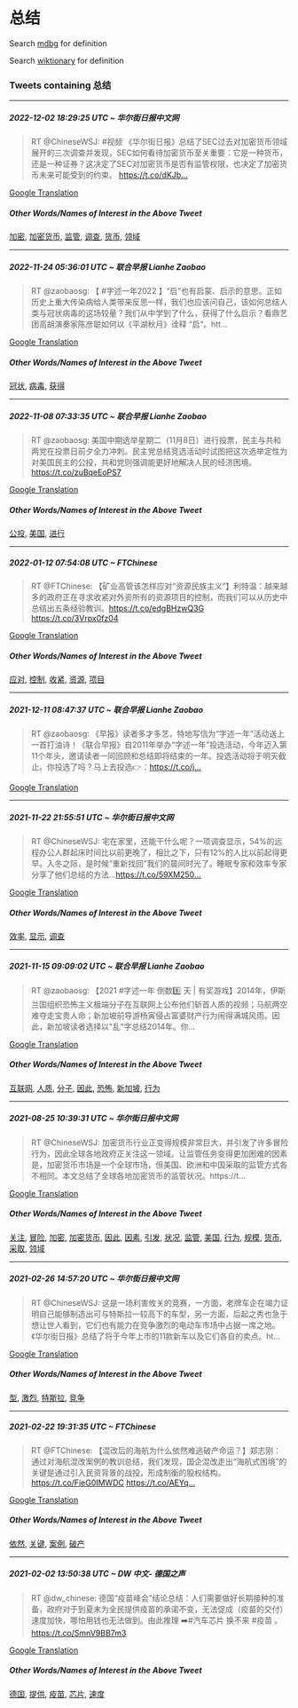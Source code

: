 # 总结

Search [mdbg](https://www.mdbg.net/chinese/dictionary?page=worddict&wdrst=0&wdqb=总结) for definition

Search [wiktionary](https://en.wiktionary.org/wiki/总结) for definition

### Tweets containing 总结

___
##### 2022-12-02 18:29:25 UTC ~ 华尔街日报中文网
> RT @ChineseWSJ: #视频 《华尔街日报》总结了SEC过去对加密货币领域展开的三次调查并发现，SEC如何看待加密货币至关重要：它是一种货币，还是一种证券？这决定了SEC对加密货币是否有监管权限，也决定了加密货币未来可能受到的约束。 https://t.co/dKJb…

[Google Translation](https://translate.google.com/?hi=en&tab=TT&sl=zh-CN&tl=en&op=translate&text=RT+%40ChineseWSJ%3A+%23%E8%A7%86%E9%A2%91+%E3%80%8A%E5%8D%8E%E5%B0%94%E8%A1%97%E6%97%A5%E6%8A%A5%E3%80%8B%E6%80%BB%E7%BB%93%E4%BA%86SEC%E8%BF%87%E5%8E%BB%E5%AF%B9%E5%8A%A0%E5%AF%86%E8%B4%A7%E5%B8%81%E9%A2%86%E5%9F%9F%E5%B1%95%E5%BC%80%E7%9A%84%E4%B8%89%E6%AC%A1%E8%B0%83%E6%9F%A5%E5%B9%B6%E5%8F%91%E7%8E%B0%EF%BC%8CSEC%E5%A6%82%E4%BD%95%E7%9C%8B%E5%BE%85%E5%8A%A0%E5%AF%86%E8%B4%A7%E5%B8%81%E8%87%B3%E5%85%B3%E9%87%8D%E8%A6%81%EF%BC%9A%E5%AE%83%E6%98%AF%E4%B8%80%E7%A7%8D%E8%B4%A7%E5%B8%81%EF%BC%8C%E8%BF%98%E6%98%AF%E4%B8%80%E7%A7%8D%E8%AF%81%E5%88%B8%EF%BC%9F%E8%BF%99%E5%86%B3%E5%AE%9A%E4%BA%86SEC%E5%AF%B9%E5%8A%A0%E5%AF%86%E8%B4%A7%E5%B8%81%E6%98%AF%E5%90%A6%E6%9C%89%E7%9B%91%E7%AE%A1%E6%9D%83%E9%99%90%EF%BC%8C%E4%B9%9F%E5%86%B3%E5%AE%9A%E4%BA%86%E5%8A%A0%E5%AF%86%E8%B4%A7%E5%B8%81%E6%9C%AA%E6%9D%A5%E5%8F%AF%E8%83%BD%E5%8F%97%E5%88%B0%E7%9A%84%E7%BA%A6%E6%9D%9F%E3%80%82+https%3A%2F%2Ft.co%2FdKJb%E2%80%A6)
##### Other Words/Names of Interest in the Above Tweet
[加密](加密.md), [加密货币](加密货币.md), [监管](监管.md), [调查](调查.md), [货币](货币.md), [领域](领域.md)
___
##### 2022-11-24 05:36:01 UTC ~ 联合早报 Lianhe Zaobao
> RT @zaobaosg: 【 #字述一年2022 】“启”也有启蒙、启示的意思。正如历史上重大传染病给人类带来反思一样，我们也应该问自己，该如何总结人类与冠状病毒的这场较量？我们从中学到了什么，获得了什么启示？看鼎艺团高胡演奏家陈彦聪如何以《平湖秋月》诠释 “启”。htt…

[Google Translation](https://translate.google.com/?hi=en&tab=TT&sl=zh-CN&tl=en&op=translate&text=RT+%40zaobaosg%3A+%E3%80%90+%23%E5%AD%97%E8%BF%B0%E4%B8%80%E5%B9%B42022+%E3%80%91%E2%80%9C%E5%90%AF%E2%80%9D%E4%B9%9F%E6%9C%89%E5%90%AF%E8%92%99%E3%80%81%E5%90%AF%E7%A4%BA%E7%9A%84%E6%84%8F%E6%80%9D%E3%80%82%E6%AD%A3%E5%A6%82%E5%8E%86%E5%8F%B2%E4%B8%8A%E9%87%8D%E5%A4%A7%E4%BC%A0%E6%9F%93%E7%97%85%E7%BB%99%E4%BA%BA%E7%B1%BB%E5%B8%A6%E6%9D%A5%E5%8F%8D%E6%80%9D%E4%B8%80%E6%A0%B7%EF%BC%8C%E6%88%91%E4%BB%AC%E4%B9%9F%E5%BA%94%E8%AF%A5%E9%97%AE%E8%87%AA%E5%B7%B1%EF%BC%8C%E8%AF%A5%E5%A6%82%E4%BD%95%E6%80%BB%E7%BB%93%E4%BA%BA%E7%B1%BB%E4%B8%8E%E5%86%A0%E7%8A%B6%E7%97%85%E6%AF%92%E7%9A%84%E8%BF%99%E5%9C%BA%E8%BE%83%E9%87%8F%EF%BC%9F%E6%88%91%E4%BB%AC%E4%BB%8E%E4%B8%AD%E5%AD%A6%E5%88%B0%E4%BA%86%E4%BB%80%E4%B9%88%EF%BC%8C%E8%8E%B7%E5%BE%97%E4%BA%86%E4%BB%80%E4%B9%88%E5%90%AF%E7%A4%BA%EF%BC%9F%E7%9C%8B%E9%BC%8E%E8%89%BA%E5%9B%A2%E9%AB%98%E8%83%A1%E6%BC%94%E5%A5%8F%E5%AE%B6%E9%99%88%E5%BD%A6%E8%81%AA%E5%A6%82%E4%BD%95%E4%BB%A5%E3%80%8A%E5%B9%B3%E6%B9%96%E7%A7%8B%E6%9C%88%E3%80%8B%E8%AF%A0%E9%87%8A+%E2%80%9C%E5%90%AF%E2%80%9D%E3%80%82htt%E2%80%A6)
##### Other Words/Names of Interest in the Above Tweet
[冠状](冠状.md), [病毒](病毒.md), [获得](获得.md)
___
##### 2022-11-08 07:33:35 UTC ~ 联合早报 Lianhe Zaobao
> RT @zaobaosg: 美国中期选举星期二（11月8日）进行投票，民主与共和两党在投票日前夕全力冲刺。民主党总结竞选活动时试图把这次选举定性为对美国民主的公投，共和党则强调能更好地解决人民的经济困境。https://t.co/zuBqeEoPS7

[Google Translation](https://translate.google.com/?hi=en&tab=TT&sl=zh-CN&tl=en&op=translate&text=RT+%40zaobaosg%3A+%E7%BE%8E%E5%9B%BD%E4%B8%AD%E6%9C%9F%E9%80%89%E4%B8%BE%E6%98%9F%E6%9C%9F%E4%BA%8C%EF%BC%8811%E6%9C%888%E6%97%A5%EF%BC%89%E8%BF%9B%E8%A1%8C%E6%8A%95%E7%A5%A8%EF%BC%8C%E6%B0%91%E4%B8%BB%E4%B8%8E%E5%85%B1%E5%92%8C%E4%B8%A4%E5%85%9A%E5%9C%A8%E6%8A%95%E7%A5%A8%E6%97%A5%E5%89%8D%E5%A4%95%E5%85%A8%E5%8A%9B%E5%86%B2%E5%88%BA%E3%80%82%E6%B0%91%E4%B8%BB%E5%85%9A%E6%80%BB%E7%BB%93%E7%AB%9E%E9%80%89%E6%B4%BB%E5%8A%A8%E6%97%B6%E8%AF%95%E5%9B%BE%E6%8A%8A%E8%BF%99%E6%AC%A1%E9%80%89%E4%B8%BE%E5%AE%9A%E6%80%A7%E4%B8%BA%E5%AF%B9%E7%BE%8E%E5%9B%BD%E6%B0%91%E4%B8%BB%E7%9A%84%E5%85%AC%E6%8A%95%EF%BC%8C%E5%85%B1%E5%92%8C%E5%85%9A%E5%88%99%E5%BC%BA%E8%B0%83%E8%83%BD%E6%9B%B4%E5%A5%BD%E5%9C%B0%E8%A7%A3%E5%86%B3%E4%BA%BA%E6%B0%91%E7%9A%84%E7%BB%8F%E6%B5%8E%E5%9B%B0%E5%A2%83%E3%80%82https%3A%2F%2Ft.co%2FzuBqeEoPS7)
##### Other Words/Names of Interest in the Above Tweet
[公投](公投.md), [美国](美国.md), [进行](进行.md)
___
##### 2022-01-12 07:54:08 UTC ~ FTChinese
> RT @FTChinese: 【矿业高管该怎样应对“资源民族主义”】利特温：越来越多的政府正在寻求收紧对外资所有的资源项目的控制，而我们可以从历史中总结出五条经验教训。https://t.co/edgBHzwQ3G https://t.co/3Vrpx0fz04

[Google Translation](https://translate.google.com/?hi=en&tab=TT&sl=zh-CN&tl=en&op=translate&text=RT+%40FTChinese%3A+%E3%80%90%E7%9F%BF%E4%B8%9A%E9%AB%98%E7%AE%A1%E8%AF%A5%E6%80%8E%E6%A0%B7%E5%BA%94%E5%AF%B9%E2%80%9C%E8%B5%84%E6%BA%90%E6%B0%91%E6%97%8F%E4%B8%BB%E4%B9%89%E2%80%9D%E3%80%91%E5%88%A9%E7%89%B9%E6%B8%A9%EF%BC%9A%E8%B6%8A%E6%9D%A5%E8%B6%8A%E5%A4%9A%E7%9A%84%E6%94%BF%E5%BA%9C%E6%AD%A3%E5%9C%A8%E5%AF%BB%E6%B1%82%E6%94%B6%E7%B4%A7%E5%AF%B9%E5%A4%96%E8%B5%84%E6%89%80%E6%9C%89%E7%9A%84%E8%B5%84%E6%BA%90%E9%A1%B9%E7%9B%AE%E7%9A%84%E6%8E%A7%E5%88%B6%EF%BC%8C%E8%80%8C%E6%88%91%E4%BB%AC%E5%8F%AF%E4%BB%A5%E4%BB%8E%E5%8E%86%E5%8F%B2%E4%B8%AD%E6%80%BB%E7%BB%93%E5%87%BA%E4%BA%94%E6%9D%A1%E7%BB%8F%E9%AA%8C%E6%95%99%E8%AE%AD%E3%80%82https%3A%2F%2Ft.co%2FedgBHzwQ3G+https%3A%2F%2Ft.co%2F3Vrpx0fz04)
##### Other Words/Names of Interest in the Above Tweet
[应对](应对.md), [控制](控制.md), [收紧](收紧.md), [资源](资源.md), [项目](项目.md)
___
##### 2021-12-11 08:47:37 UTC ~ 联合早报 Lianhe Zaobao
> RT @zaobaosg: 《早报》读者多才多艺，特地写信为“字述一年”活动送上一首打油诗！《联合早报》自2011年举办“字述一年”投选活动，今年迈入第11个年头，邀请读者一同回顾和总结即将结束的一年。投选活动将于明天截止。你投选了吗？马上去投选👉：https://t.co/j…

[Google Translation](https://translate.google.com/?hi=en&tab=TT&sl=zh-CN&tl=en&op=translate&text=RT+%40zaobaosg%3A+%E3%80%8A%E6%97%A9%E6%8A%A5%E3%80%8B%E8%AF%BB%E8%80%85%E5%A4%9A%E6%89%8D%E5%A4%9A%E8%89%BA%EF%BC%8C%E7%89%B9%E5%9C%B0%E5%86%99%E4%BF%A1%E4%B8%BA%E2%80%9C%E5%AD%97%E8%BF%B0%E4%B8%80%E5%B9%B4%E2%80%9D%E6%B4%BB%E5%8A%A8%E9%80%81%E4%B8%8A%E4%B8%80%E9%A6%96%E6%89%93%E6%B2%B9%E8%AF%97%EF%BC%81%E3%80%8A%E8%81%94%E5%90%88%E6%97%A9%E6%8A%A5%E3%80%8B%E8%87%AA2011%E5%B9%B4%E4%B8%BE%E5%8A%9E%E2%80%9C%E5%AD%97%E8%BF%B0%E4%B8%80%E5%B9%B4%E2%80%9D%E6%8A%95%E9%80%89%E6%B4%BB%E5%8A%A8%EF%BC%8C%E4%BB%8A%E5%B9%B4%E8%BF%88%E5%85%A5%E7%AC%AC11%E4%B8%AA%E5%B9%B4%E5%A4%B4%EF%BC%8C%E9%82%80%E8%AF%B7%E8%AF%BB%E8%80%85%E4%B8%80%E5%90%8C%E5%9B%9E%E9%A1%BE%E5%92%8C%E6%80%BB%E7%BB%93%E5%8D%B3%E5%B0%86%E7%BB%93%E6%9D%9F%E7%9A%84%E4%B8%80%E5%B9%B4%E3%80%82%E6%8A%95%E9%80%89%E6%B4%BB%E5%8A%A8%E5%B0%86%E4%BA%8E%E6%98%8E%E5%A4%A9%E6%88%AA%E6%AD%A2%E3%80%82%E4%BD%A0%E6%8A%95%E9%80%89%E4%BA%86%E5%90%97%EF%BC%9F%E9%A9%AC%E4%B8%8A%E5%8E%BB%E6%8A%95%E9%80%89%F0%9F%91%89%EF%BC%9Ahttps%3A%2F%2Ft.co%2Fj%E2%80%A6)
___
##### 2021-11-22 21:55:51 UTC ~ 华尔街日报中文网
> RT @ChineseWSJ: 宅在家里，还能干什么呢？一项调查显示，54%的远程办公人群起床时间比以前更晚了，相比之下，只有12%的人比以前起得更早。入冬之际，是时候“重新找回”我们的晨间时光了。睡眠专家和效率专家分享了他们总结的方法…https://t.co/59XM250…

[Google Translation](https://translate.google.com/?hi=en&tab=TT&sl=zh-CN&tl=en&op=translate&text=RT+%40ChineseWSJ%3A+%E5%AE%85%E5%9C%A8%E5%AE%B6%E9%87%8C%EF%BC%8C%E8%BF%98%E8%83%BD%E5%B9%B2%E4%BB%80%E4%B9%88%E5%91%A2%EF%BC%9F%E4%B8%80%E9%A1%B9%E8%B0%83%E6%9F%A5%E6%98%BE%E7%A4%BA%EF%BC%8C54%25%E7%9A%84%E8%BF%9C%E7%A8%8B%E5%8A%9E%E5%85%AC%E4%BA%BA%E7%BE%A4%E8%B5%B7%E5%BA%8A%E6%97%B6%E9%97%B4%E6%AF%94%E4%BB%A5%E5%89%8D%E6%9B%B4%E6%99%9A%E4%BA%86%EF%BC%8C%E7%9B%B8%E6%AF%94%E4%B9%8B%E4%B8%8B%EF%BC%8C%E5%8F%AA%E6%9C%8912%25%E7%9A%84%E4%BA%BA%E6%AF%94%E4%BB%A5%E5%89%8D%E8%B5%B7%E5%BE%97%E6%9B%B4%E6%97%A9%E3%80%82%E5%85%A5%E5%86%AC%E4%B9%8B%E9%99%85%EF%BC%8C%E6%98%AF%E6%97%B6%E5%80%99%E2%80%9C%E9%87%8D%E6%96%B0%E6%89%BE%E5%9B%9E%E2%80%9D%E6%88%91%E4%BB%AC%E7%9A%84%E6%99%A8%E9%97%B4%E6%97%B6%E5%85%89%E4%BA%86%E3%80%82%E7%9D%A1%E7%9C%A0%E4%B8%93%E5%AE%B6%E5%92%8C%E6%95%88%E7%8E%87%E4%B8%93%E5%AE%B6%E5%88%86%E4%BA%AB%E4%BA%86%E4%BB%96%E4%BB%AC%E6%80%BB%E7%BB%93%E7%9A%84%E6%96%B9%E6%B3%95%E2%80%A6https%3A%2F%2Ft.co%2F59XM250%E2%80%A6)
##### Other Words/Names of Interest in the Above Tweet
[效率](效率.md), [显示](显示.md), [调查](调查.md)
___
##### 2021-11-15 09:09:02 UTC ~ 联合早报 Lianhe Zaobao
> RT @zaobaosg: 【2021 #字述一年 倒数8️⃣ 天 | 有奖游戏】2014年，伊斯兰国组织恐怖主义极端分子在互联网上公布他们斩首人质的视频；马航两空难夺走宝贵人命；新加坡前导游杨寅侵占富婆财产行为闹得满城风雨。因此，新加坡读者选择以"乱"字总结2014年。你…

[Google Translation](https://translate.google.com/?hi=en&tab=TT&sl=zh-CN&tl=en&op=translate&text=RT+%40zaobaosg%3A+%E3%80%902021+%23%E5%AD%97%E8%BF%B0%E4%B8%80%E5%B9%B4+%E5%80%92%E6%95%B08%EF%B8%8F%E2%83%A3+%E5%A4%A9+%7C+%E6%9C%89%E5%A5%96%E6%B8%B8%E6%88%8F%E3%80%912014%E5%B9%B4%EF%BC%8C%E4%BC%8A%E6%96%AF%E5%85%B0%E5%9B%BD%E7%BB%84%E7%BB%87%E6%81%90%E6%80%96%E4%B8%BB%E4%B9%89%E6%9E%81%E7%AB%AF%E5%88%86%E5%AD%90%E5%9C%A8%E4%BA%92%E8%81%94%E7%BD%91%E4%B8%8A%E5%85%AC%E5%B8%83%E4%BB%96%E4%BB%AC%E6%96%A9%E9%A6%96%E4%BA%BA%E8%B4%A8%E7%9A%84%E8%A7%86%E9%A2%91%EF%BC%9B%E9%A9%AC%E8%88%AA%E4%B8%A4%E7%A9%BA%E9%9A%BE%E5%A4%BA%E8%B5%B0%E5%AE%9D%E8%B4%B5%E4%BA%BA%E5%91%BD%EF%BC%9B%E6%96%B0%E5%8A%A0%E5%9D%A1%E5%89%8D%E5%AF%BC%E6%B8%B8%E6%9D%A8%E5%AF%85%E4%BE%B5%E5%8D%A0%E5%AF%8C%E5%A9%86%E8%B4%A2%E4%BA%A7%E8%A1%8C%E4%B8%BA%E9%97%B9%E5%BE%97%E6%BB%A1%E5%9F%8E%E9%A3%8E%E9%9B%A8%E3%80%82%E5%9B%A0%E6%AD%A4%EF%BC%8C%E6%96%B0%E5%8A%A0%E5%9D%A1%E8%AF%BB%E8%80%85%E9%80%89%E6%8B%A9%E4%BB%A5%22%E4%B9%B1%22%E5%AD%97%E6%80%BB%E7%BB%932014%E5%B9%B4%E3%80%82%E4%BD%A0%E2%80%A6)
##### Other Words/Names of Interest in the Above Tweet
[互联网](互联网.md), [人质](人质.md), [分子](分子.md), [因此](因此.md), [恐怖](恐怖.md), [新加坡](新加坡.md), [行为](行为.md)
___
##### 2021-08-25 10:39:31 UTC ~ 华尔街日报中文网
> RT @ChineseWSJ: 加密货币行业正变得规模非常巨大，并引发了许多冒险行为，因此全球各地政府正关注这一领域。让监管任务变得更加困难的因素是，加密货币市场是一个全球市场，但美国、欧洲和中国采取的监管方式各不相同。本文总结了全球各地加密货币的监管状况。https://t…

[Google Translation](https://translate.google.com/?hi=en&tab=TT&sl=zh-CN&tl=en&op=translate&text=RT+%40ChineseWSJ%3A+%E5%8A%A0%E5%AF%86%E8%B4%A7%E5%B8%81%E8%A1%8C%E4%B8%9A%E6%AD%A3%E5%8F%98%E5%BE%97%E8%A7%84%E6%A8%A1%E9%9D%9E%E5%B8%B8%E5%B7%A8%E5%A4%A7%EF%BC%8C%E5%B9%B6%E5%BC%95%E5%8F%91%E4%BA%86%E8%AE%B8%E5%A4%9A%E5%86%92%E9%99%A9%E8%A1%8C%E4%B8%BA%EF%BC%8C%E5%9B%A0%E6%AD%A4%E5%85%A8%E7%90%83%E5%90%84%E5%9C%B0%E6%94%BF%E5%BA%9C%E6%AD%A3%E5%85%B3%E6%B3%A8%E8%BF%99%E4%B8%80%E9%A2%86%E5%9F%9F%E3%80%82%E8%AE%A9%E7%9B%91%E7%AE%A1%E4%BB%BB%E5%8A%A1%E5%8F%98%E5%BE%97%E6%9B%B4%E5%8A%A0%E5%9B%B0%E9%9A%BE%E7%9A%84%E5%9B%A0%E7%B4%A0%E6%98%AF%EF%BC%8C%E5%8A%A0%E5%AF%86%E8%B4%A7%E5%B8%81%E5%B8%82%E5%9C%BA%E6%98%AF%E4%B8%80%E4%B8%AA%E5%85%A8%E7%90%83%E5%B8%82%E5%9C%BA%EF%BC%8C%E4%BD%86%E7%BE%8E%E5%9B%BD%E3%80%81%E6%AC%A7%E6%B4%B2%E5%92%8C%E4%B8%AD%E5%9B%BD%E9%87%87%E5%8F%96%E7%9A%84%E7%9B%91%E7%AE%A1%E6%96%B9%E5%BC%8F%E5%90%84%E4%B8%8D%E7%9B%B8%E5%90%8C%E3%80%82%E6%9C%AC%E6%96%87%E6%80%BB%E7%BB%93%E4%BA%86%E5%85%A8%E7%90%83%E5%90%84%E5%9C%B0%E5%8A%A0%E5%AF%86%E8%B4%A7%E5%B8%81%E7%9A%84%E7%9B%91%E7%AE%A1%E7%8A%B6%E5%86%B5%E3%80%82https%3A%2F%2Ft%E2%80%A6)
##### Other Words/Names of Interest in the Above Tweet
[关注](关注.md), [冒险](冒险.md), [加密](加密.md), [加密货币](加密货币.md), [因此](因此.md), [因素](因素.md), [引发](引发.md), [状况](状况.md), [监管](监管.md), [美国](美国.md), [行为](行为.md), [规模](规模.md), [货币](货币.md), [采取](采取.md), [领域](领域.md)
___
##### 2021-02-26 14:57:20 UTC ~ 华尔街日报中文网
> RT @ChineseWSJ: 这是一场利害攸关的竞赛，一方面，老牌车企在竭力证明自己能够制造出可与特斯拉一较高下的车型，另一方面，后起之秀也急于想让世人看到，它们也有能力在竞争激烈的电动车市场中占据一席之地。《华尔街日报》总结了将于今年上市的11款新车以及它们各自的卖点。ht…

[Google Translation](https://translate.google.com/?hi=en&tab=TT&sl=zh-CN&tl=en&op=translate&text=RT+%40ChineseWSJ%3A+%E8%BF%99%E6%98%AF%E4%B8%80%E5%9C%BA%E5%88%A9%E5%AE%B3%E6%94%B8%E5%85%B3%E7%9A%84%E7%AB%9E%E8%B5%9B%EF%BC%8C%E4%B8%80%E6%96%B9%E9%9D%A2%EF%BC%8C%E8%80%81%E7%89%8C%E8%BD%A6%E4%BC%81%E5%9C%A8%E7%AB%AD%E5%8A%9B%E8%AF%81%E6%98%8E%E8%87%AA%E5%B7%B1%E8%83%BD%E5%A4%9F%E5%88%B6%E9%80%A0%E5%87%BA%E5%8F%AF%E4%B8%8E%E7%89%B9%E6%96%AF%E6%8B%89%E4%B8%80%E8%BE%83%E9%AB%98%E4%B8%8B%E7%9A%84%E8%BD%A6%E5%9E%8B%EF%BC%8C%E5%8F%A6%E4%B8%80%E6%96%B9%E9%9D%A2%EF%BC%8C%E5%90%8E%E8%B5%B7%E4%B9%8B%E7%A7%80%E4%B9%9F%E6%80%A5%E4%BA%8E%E6%83%B3%E8%AE%A9%E4%B8%96%E4%BA%BA%E7%9C%8B%E5%88%B0%EF%BC%8C%E5%AE%83%E4%BB%AC%E4%B9%9F%E6%9C%89%E8%83%BD%E5%8A%9B%E5%9C%A8%E7%AB%9E%E4%BA%89%E6%BF%80%E7%83%88%E7%9A%84%E7%94%B5%E5%8A%A8%E8%BD%A6%E5%B8%82%E5%9C%BA%E4%B8%AD%E5%8D%A0%E6%8D%AE%E4%B8%80%E5%B8%AD%E4%B9%8B%E5%9C%B0%E3%80%82%E3%80%8A%E5%8D%8E%E5%B0%94%E8%A1%97%E6%97%A5%E6%8A%A5%E3%80%8B%E6%80%BB%E7%BB%93%E4%BA%86%E5%B0%86%E4%BA%8E%E4%BB%8A%E5%B9%B4%E4%B8%8A%E5%B8%82%E7%9A%8411%E6%AC%BE%E6%96%B0%E8%BD%A6%E4%BB%A5%E5%8F%8A%E5%AE%83%E4%BB%AC%E5%90%84%E8%87%AA%E7%9A%84%E5%8D%96%E7%82%B9%E3%80%82ht%E2%80%A6)
##### Other Words/Names of Interest in the Above Tweet
[型](型.md), [激烈](激烈.md), [特斯拉](特斯拉.md), [竞争](竞争.md)
___
##### 2021-02-22 19:31:35 UTC ~ FTChinese
> RT @FTChinese: 【混改后的海航为什么依然难逃破产命运？】郑志刚：通过对海航混改案例的教训总结，我们发现，国企混改走出“海航式困境”的关键是通过引入民资背景的战投，形成制衡的股权结构。https://t.co/FieG0IMWDC https://t.co/AEYq…

[Google Translation](https://translate.google.com/?hi=en&tab=TT&sl=zh-CN&tl=en&op=translate&text=RT+%40FTChinese%3A+%E3%80%90%E6%B7%B7%E6%94%B9%E5%90%8E%E7%9A%84%E6%B5%B7%E8%88%AA%E4%B8%BA%E4%BB%80%E4%B9%88%E4%BE%9D%E7%84%B6%E9%9A%BE%E9%80%83%E7%A0%B4%E4%BA%A7%E5%91%BD%E8%BF%90%EF%BC%9F%E3%80%91%E9%83%91%E5%BF%97%E5%88%9A%EF%BC%9A%E9%80%9A%E8%BF%87%E5%AF%B9%E6%B5%B7%E8%88%AA%E6%B7%B7%E6%94%B9%E6%A1%88%E4%BE%8B%E7%9A%84%E6%95%99%E8%AE%AD%E6%80%BB%E7%BB%93%EF%BC%8C%E6%88%91%E4%BB%AC%E5%8F%91%E7%8E%B0%EF%BC%8C%E5%9B%BD%E4%BC%81%E6%B7%B7%E6%94%B9%E8%B5%B0%E5%87%BA%E2%80%9C%E6%B5%B7%E8%88%AA%E5%BC%8F%E5%9B%B0%E5%A2%83%E2%80%9D%E7%9A%84%E5%85%B3%E9%94%AE%E6%98%AF%E9%80%9A%E8%BF%87%E5%BC%95%E5%85%A5%E6%B0%91%E8%B5%84%E8%83%8C%E6%99%AF%E7%9A%84%E6%88%98%E6%8A%95%EF%BC%8C%E5%BD%A2%E6%88%90%E5%88%B6%E8%A1%A1%E7%9A%84%E8%82%A1%E6%9D%83%E7%BB%93%E6%9E%84%E3%80%82https%3A%2F%2Ft.co%2FFieG0IMWDC+https%3A%2F%2Ft.co%2FAEYq%E2%80%A6)
##### Other Words/Names of Interest in the Above Tweet
[依然](依然.md), [关键](关键.md), [案例](案例.md), [破产](破产.md)
___
##### 2021-02-02 13:50:38 UTC ~ DW 中文- 德国之声
> RT @dw_chinese: 德国“疫苗峰会”结论总结：人们需要做好长期接种的准备，政府对于到夏末为全民提供疫苗的承诺不变，无法促成（疫苗的交付）速度加快，哪怕用钱也无法做到。由此推理 ➡️#汽车芯片 换不来 #疫苗 。 https://t.co/SmnV9BB7m3

[Google Translation](https://translate.google.com/?hi=en&tab=TT&sl=zh-CN&tl=en&op=translate&text=RT+%40dw_chinese%3A+%E5%BE%B7%E5%9B%BD%E2%80%9C%E7%96%AB%E8%8B%97%E5%B3%B0%E4%BC%9A%E2%80%9D%E7%BB%93%E8%AE%BA%E6%80%BB%E7%BB%93%EF%BC%9A%E4%BA%BA%E4%BB%AC%E9%9C%80%E8%A6%81%E5%81%9A%E5%A5%BD%E9%95%BF%E6%9C%9F%E6%8E%A5%E7%A7%8D%E7%9A%84%E5%87%86%E5%A4%87%EF%BC%8C%E6%94%BF%E5%BA%9C%E5%AF%B9%E4%BA%8E%E5%88%B0%E5%A4%8F%E6%9C%AB%E4%B8%BA%E5%85%A8%E6%B0%91%E6%8F%90%E4%BE%9B%E7%96%AB%E8%8B%97%E7%9A%84%E6%89%BF%E8%AF%BA%E4%B8%8D%E5%8F%98%EF%BC%8C%E6%97%A0%E6%B3%95%E4%BF%83%E6%88%90%EF%BC%88%E7%96%AB%E8%8B%97%E7%9A%84%E4%BA%A4%E4%BB%98%EF%BC%89%E9%80%9F%E5%BA%A6%E5%8A%A0%E5%BF%AB%EF%BC%8C%E5%93%AA%E6%80%95%E7%94%A8%E9%92%B1%E4%B9%9F%E6%97%A0%E6%B3%95%E5%81%9A%E5%88%B0%E3%80%82%E7%94%B1%E6%AD%A4%E6%8E%A8%E7%90%86+%E2%9E%A1%EF%B8%8F%23%E6%B1%BD%E8%BD%A6%E8%8A%AF%E7%89%87+%E6%8D%A2%E4%B8%8D%E6%9D%A5+%23%E7%96%AB%E8%8B%97+%E3%80%82+https%3A%2F%2Ft.co%2FSmnV9BB7m3)
##### Other Words/Names of Interest in the Above Tweet
[德国](德国.md), [提供](提供.md), [疫苗](疫苗.md), [芯片](芯片.md), [速度](速度.md)
